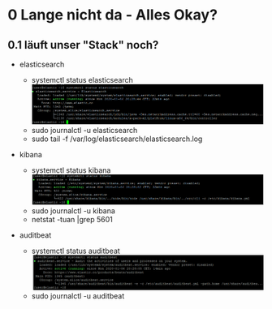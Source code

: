 # 0 Lange nicht da - Alles Okay?
## 0.1 läuft unser "Stack" noch?
  * elasticsearch  
    *  systemctl status elasticsearch
    ![image](images/systemctl_elasticsearch.PNG)
     *  sudo journalctl -u elasticsearch
     *  sudo tail -f /var/log/elasticsearch/elasticsearch.log

  * kibana   
     *  systemctl status kibana
      ![image](images/systemctl_kibana.PNG)
     *  sudo journalctl -u kibana
     *  netstat -tuan |grep 5601

  * auditbeat
    *  systemctl status auditbeat
    ![image](images/systemctl_auditbeat.PNG)
    *  sudo journalctl -u auditbeat
